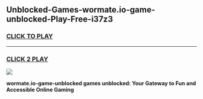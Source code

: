
## Unblocked-Games-wormate.io-game-unblocked-Play-Free-i37z3
<h3>
<a href="https://premium76.site?title=wormate.io-game-unblocked&ref=18A1">CLICK TO PLAY</a></h3>
<hr>

<h3>
<a href="https://premium76.site?title=wormate.io-game-unblocked&ref=18A1">CLICK 2 PLAY</a>
  
</h3>

<a href="https://premium76.site?title=wormate.io-game-unblocked&ref=18A1"><img src="https://clearcache.store/games.png"></a>


**wormate.io-game-unblocked games unblocked: Your Gateway to Fun and Accessible Online Gaming**
